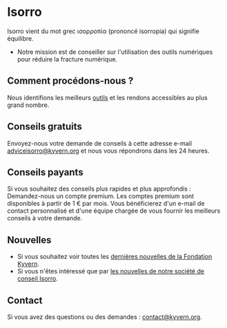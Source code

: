 # Isorro
Isorro vient du mot grec ισορροπία (prononcé isorropia) qui signifie équilibre.
- Notre mission est de conseiller sur l'utilisation des outils numériques pour réduire la fracture numérique.
## Comment procédons-nous ?
Nous identifions les meilleurs [outils](https://github.com/kyvernfoundation/isorro/tree/main/fr/outils) et les rendons accessibles au plus grand nombre.
## Conseils gratuits
Envoyez-nous votre demande de conseils à cette adresse e-mail adviceisorro@kyvern.org et nous vous répondrons dans les 24 heures.
## Conseils payants
Si vous souhaitez des conseils plus rapides et plus approfondis : Demandez-nous un compte premium. Les comptes premium sont disponibles à partir de 1 € par mois.
Vous bénéficierez d'un e-mail de contact personnalisé et d'une équipe chargée de vous fournir les meilleurs conseils à votre demande.
## Nouvelles
- Si vous souhaitez voir toutes les [dernières nouvelles de la Fondation Kyvern](https://github.com/kyvernfoundation/news).
- Si vous n'êtes intéressé que par [les nouvelles de notre société de conseil Isorro](https://github.com/kyvernfoundation/isorro/tree/main/news).
## Contact
Si vous avez des questions ou des demandes : contact@kyvern.org.
